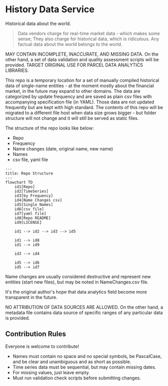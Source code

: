 # History Data Service

Historical data about the world.

> Data vendors charge for real-time market data - which makes some sense; They also charge for historical data, which is ridiculous. Any factual data about the world belongs to the world.

MAY CONTAIN INCOMPLETE, INACCURATE, AND MISSING DATA. On the other hand, a set of data validation and quality assessment scripts will be provided. TARGET ORIGINAL USE FOR PARCEL DATA ANALYTICS LIBRARIES.

This repo is a temporary location for a set of manually compiled historical data of single-name entities - at the moment mostly about the financial market, in the future may expand to other domains. The data are categorized by update frequency and are saved as plain csv files with accompanying specification file (in YAML). Those data are not updated frequently but are kept with high standard. The contents of this repo will be migrated to a different file host when data size grows bigger - but folder structure will not change and it will still be served as static files.

The structure of the repo looks like below:

* Repo
* Frequency
* Name changes (date, original name, new name)
* Names
* csv file, yaml file

```mermaid
---
title: Repo Structure
---
flowchart TD
    id1[Repo]
    id2[TimeSeries]
    id3[by Frequency]
    id4[Name Changes csv]
    id5[Single Names]
    id6[csv file]
    id7[yaml file]
    id8[Repo README]
    id9[LICENSE]

    id1 --> id2 --> id3 --> id5

    id1 --> id8
    id1 --> id9
    
    id3 --> id4

    id5 --> id6
    id5 --> id7
```

Name changes are usually considered destructive and represent new entities (start new files), but may be noted in NameChanges.csv file.

It's the original author's hope that data analytics field become more transparent in the future.

NO ATTRIBUTION OF DATA SOURCES ARE ALLOWED. On the other hand, a metadata file contains data source of specific ranges of any particular data is provided.

## Contribution Rules

Everyone is welcome to contribute!

* Names must contain no space and no special symbols, be PascalCase, and be clear and unambiguous and as short as possible.
* Time series data must be sequential, but may contain missing dates.
* For missing values, just leave empty.
* Must run validation check scripts before submitting changes.